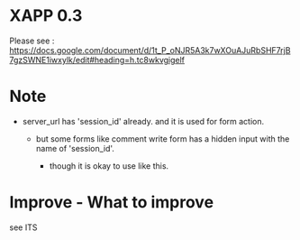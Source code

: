# XAPP 0.3

Please see : https://docs.google.com/document/d/1t_P_oNJR5A3k7wXOuAJuRbSHF7rjB7gzSWNE1iwxylk/edit#heading=h.tc8wkvgigelf



# Note

* server_url has 'session_id' already. and it is used for form action.

    * but some forms like comment write form has a hidden input with the name of 'session_id'.
    
        * though it is okay to use like this.



# Improve - What to improve

see ITS
